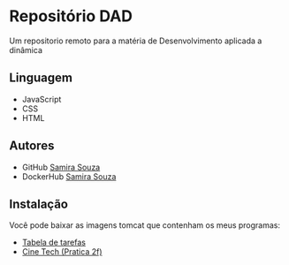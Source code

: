 # Repositório DAD

Um repositorio remoto para a matéria de Desenvolvimento aplicada a dinâmica

## Linguagem

- JavaScript
- CSS
- HTML

## Autores

- GitHub [Samira Souza](https://github.com/SamiraSouza07)
- DockerHub [Samira Souza](https://hub.docker.com/u/samirasouza)

## Instalação

Você pode baixar as imagens tomcat que contenham os meus programas:

- [Tabela de tarefas](https://hub.docker.com/repository/docker/samirasouza/img_tabela_tarefas/general)
- [Cine Tech (Pratica 2f)](https://hub.docker.com/repository/docker/samirasouza/cine_tech/general)
